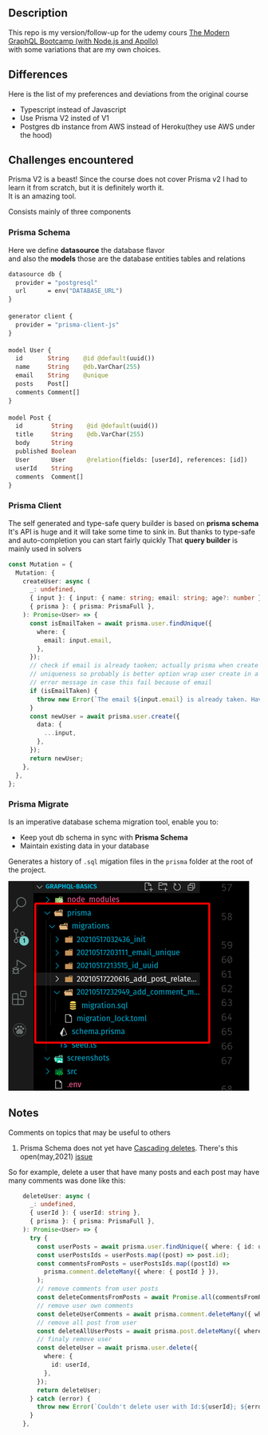 ## Description

This repo is my version/follow-up for the udemy cours [The Modern GraphQL Bootcamp (with Node.js and Apollo)](https://www.udemy.com/course/graphql-bootcamp/)  
with some variations that are my own choices.

## Differences

Here is the list of my preferences and deviations from the original course

- Typescript instead of Javascript
- Use Prisma V2 insted of V1
- Postgres db instance from AWS instead of Heroku(they use AWS under the hood)

## Challenges encountered

Prisma V2 is a beast! Since the course does not cover Prisma v2 I had to learn it from scratch, but it is definitely worth it.  
It is an amazing tool.

Consists mainly of three components

### Prisma Schema

Here we define **datasource** the database flavor  
and also the **models** those are the database entities tables and relations

```graphql
datasource db {
  provider = "postgresql"
  url      = env("DATABASE_URL")
}

generator client {
  provider = "prisma-client-js"
}

model User {
  id       String    @id @default(uuid())
  name     String    @db.VarChar(255)
  email    String    @unique
  posts    Post[]
  comments Comment[]
}

model Post {
  id        String    @id @default(uuid())
  title     String    @db.VarChar(255)
  body      String
  published Boolean
  User      User      @relation(fields: [userId], references: [id])
  userId    String
  comments  Comment[]
}
```

### Prisma Client

The self generated and type-safe query builder is based on **prisma schema**
It's API is huge and it will take some time to sink in. But thanks to type-safe  
and auto-completion you can start fairly quickly
That **query builder** is mainly used in solvers

```typescript
const Mutation = {
  Mutation: {
    createUser: async (
      _: undefined,
      { input }: { input: { name: string; email: string; age?: number } },
      { prisma }: { prisma: PrismaFull },
    ): Promise<User> => {
      const isEmailTaken = await prisma.user.findUnique({
        where: {
          email: input.email,
        },
      });
      // check if email is already taoken; actually prisma when create user enforce email
      // uniqueness so probably is better option wrap user create in a try catch an send an
      // error message in case this fail because of email
      if (isEmailTaken) {
        throw new Error(`The email ${input.email} is already taken. Have you forget your password`);
      }
      const newUser = await prisma.user.create({
        data: {
          ...input,
        },
      });
      return newUser;
    },
  },
};
```

### Prisma Migrate

Is an imperative database schema migration tool, enable you to:

- Keep yout db schema in sync with **Prisma Schema**
- Maintain existing data in your database

Generates a history of `.sql` migation files in the `prisma` folder at the root of the project.

![prisma migrations folder](screenshots/prisma_migration_files_2021-05-19_17-19.png)

## Notes

Comments on topics that may be useful to others

1. Prisma Schema does not yet have [Cascading deletes](https://www.prisma.io/docs/guides/database/advanced-database-tasks/cascading-deletes). There's this open(may,2021) [issue](https://github.com/prisma/prisma/issues/2810)

So for example, delete a user that have many posts and each post may have many comments was done like this:

```typescript
    deleteUser: async (
      _: undefined,
      { userId }: { userId: string },
      { prisma }: { prisma: PrismaFull },
    ): Promise<User> => {
      try {
        const userPosts = await prisma.user.findUnique({ where: { id: userId } }).posts();
        const userPostsIds = userPosts.map((post) => post.id);
        const commentsFromPosts = userPostsIds.map((postId) =>
          prisma.comment.deleteMany({ where: { postId } }),
        );
        // remove comments from user posts
        const deleteCommentsFromPosts = await Promise.all(commentsFromPosts);
        // remove user own comments
        const deleteUserComments = await prisma.comment.deleteMany({ where: { userId } });
        // remove all post from user
        const deleteAllUserPosts = await prisma.post.deleteMany({ where: { userId } });
        // finaly remove user
        const deleteUser = await prisma.user.delete({
          where: {
            id: userId,
          },
        });
        return deleteUser;
      } catch (error) {
        throw new Error(`Couldn't delete user with Id:${userId}; ${error?.message ?? ''}`);
      }
    },
```
